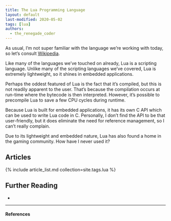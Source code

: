 ```yaml
---
title: The Lua Programming Language
layout: default
last-modified: 2020-05-02
tags: [lua]
authors:
  - the_renegade_coder
---
```


As usual, I’m not super familiar with the language we’re working with today,
so let’s consult [Wikipedia][1].

Like many of the languages we’ve touched on already, Lua is a scripting language.
Unlike many of the scripting languages we’ve covered, Lua is extremely lightweight,
so it shines in embedded applications.

Perhaps the oddest featured of Lua is the fact that it’s compiled, but this is
not readily apparent to the user. That’s because the compilation occurs at
run-time where the bytecode is then interpreted. However, it’s possible to
precompile Lua to save a few CPU cycles during runtime.

Because Lua is built for embedded applications, it has its own C API which can
be used to write Lua code in C. Personally, I don’t find the API to be that
user-friendly, but it does eliminate the need for reference management, so I
can’t really complain.

Due to its lightweight and embedded nature, Lua has also found a home in the
gaming community. How have I never used it?

## Articles

{% include article_list.md collection=site.tags.lua %}

## Further Reading

-

---

#### References

[^1]: J. Grifski, “Hello World in Lua,” The Renegade Coder, 28-Jul-2018. [Online]. Available: <https://therenegadecoder.com/code/hello-world-in-lua/>. [Accessed: 31-Oct-2018].

[1]: https://en.wikipedia.org/wiki/Lua_(programming_language)
